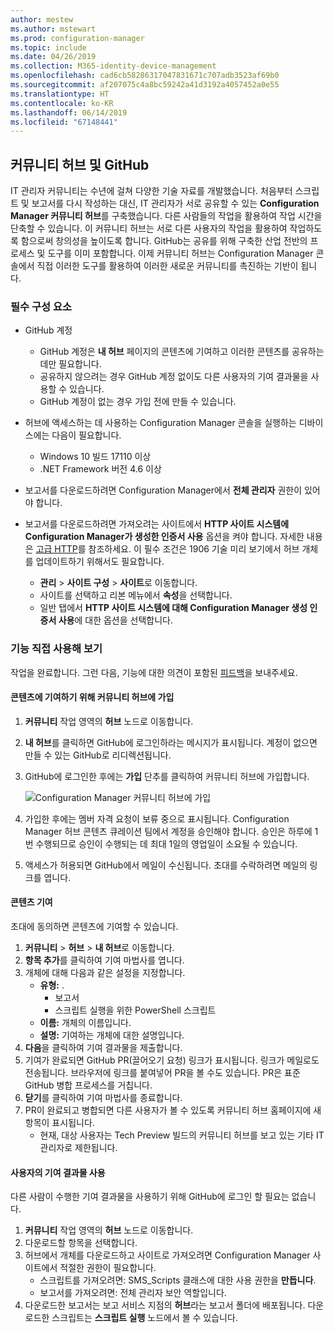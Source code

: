 ```yaml
---
author: mestew
ms.author: mstewart
ms.prod: configuration-manager
ms.topic: include
ms.date: 04/26/2019
ms.collection: M365-identity-device-management
ms.openlocfilehash: cad6cb58286317047831671c707adb3523af69b0
ms.sourcegitcommit: af207075c4a8bc59242a41d3192a4057452a0e55
ms.translationtype: HT
ms.contentlocale: ko-KR
ms.lasthandoff: 06/14/2019
ms.locfileid: "67148441"
---
```

## <a name="community-hub-and-github"></a>커뮤니티 허브 및 GitHub
<!--3555935 & 3555936-->

IT 관리자 커뮤니티는 수년에 걸쳐 다양한 기술 자료를 개발했습니다. 처음부터 스크립트 및 보고서를 다시 작성하는 대신, IT 관리자가 서로 공유할 수 있는 **Configuration Manager 커뮤니티 허브**를 구축했습니다. 다른 사람들의 작업을 활용하여 작업 시간을 단축할 수 있습니다. 이 커뮤니티 허브는 서로 다른 사용자의 작업을 활용하여 작업하도록 함으로써 창의성을 높이도록 합니다. GitHub는 공유를 위해 구축한 산업 전반의 프로세스 및 도구를 이미 포함합니다. 이제 커뮤니티 허브는 Configuration Manager 콘솔에서 직접 이러한 도구를 활용하여 이러한 새로운 커뮤니티를 촉진하는 기반이 됩니다.


### <a name="prerequisites"></a>필수 구성 요소 

- GitHub 계정

  - GitHub 계정은 **내 허브** 페이지의 콘텐츠에 기여하고 이러한 콘텐츠를 공유하는 데만 필요합니다.
  - 공유하지 않으려는 경우 GitHub 계정 없이도 다른 사용자의 기여 결과물을 사용할 수 있습니다.
  - GitHub 계정이 없는 경우 가입 전에 만들 수 있습니다.

- 허브에 액세스하는 데 사용하는 Configuration Manager 콘솔을 실행하는 디바이스에는 다음이 필요합니다.

   - Windows 10 빌드 17110 이상
   - .NET Framework 버전 4.6 이상

- 보고서를 다운로드하려면 Configuration Manager에서 **전체 관리자** 권한이 있어야 합니다.
- 보고서를 다운로드하려면 가져오려는 사이트에서 **HTTP 사이트 시스템에 Configuration Manager가 생성한 인증서 사용** 옵션을 켜야 합니다. 자세한 내용은 [고급 HTTP](/sccm/core/plan-design/hierarchy/enhanced-http)를 참조하세요. 이 필수 조건은 1906 기술 미리 보기에서 허브 개체를 업데이트하기 위해서도 필요합니다.

     - **관리** > **사이트 구성** > **사이트**로 이동합니다.
     - 사이트를 선택하고 리본 메뉴에서 **속성**을 선택합니다. 
     - 일반 탭에서 **HTTP 사이트 시스템에 대해 Configuration Manager 생성 인증서 사용**에 대한 옵션을 선택합니다.

### <a name="try-it-out"></a>기능 직접 사용해 보기

작업을 완료합니다. 그런 다음, 기능에 대한 의견이 포함된 [피드백](/sccm/core/understand/find-help#product-feedback)을 보내주세요.

#### <a name="join-the-community-hub-to-contribute-content"></a>콘텐츠에 기여하기 위해 커뮤니티 허브에 가입

1. **커뮤니티** 작업 영역의 **허브** 노드로 이동합니다.
1. **내 허브**를 클릭하면 GitHub에 로그인하라는 메시지가 표시됩니다. 계정이 없으면 만들 수 있는 GitHub로 리디렉션됩니다.
1. GitHub에 로그인한 후에는 **가입** 단추를 클릭하여 커뮤니티 허브에 가입합니다.

   ![Configuration Manager 커뮤니티 허브에 가입](../../media/3555935-join-community-hub.png)

1. 가입한 후에는 멤버 자격 요청이 보류 중으로 표시됩니다. Configuration Manager 허브 콘텐츠 큐레이션 팀에서 계정을 승인해야 합니다. 승인은 하루에 1번 수행되므로 승인이 수행되는 데 최대 1일의 영업일이 소요될 수 있습니다.
1. 액세스가 허용되면 GitHub에서 메일이 수신됩니다. 초대를 수락하려면 메일의 링크를 엽니다.

#### <a name="contribute-content"></a>콘텐츠 기여

초대에 동의하면 콘텐츠에 기여할 수 있습니다.

1. **커뮤니티** > **허브** > **내 허브**로 이동합니다.
1. **항목 추가**를 클릭하여 기여 마법사를 엽니다.
1. 개체에 대해 다음과 같은 설정을 지정합니다.
   - **유형:** . 
     - 보고서
     - 스크립트 실행을 위한 PowerShell 스크립트
   - **이름:** 개체의 이름입니다.
   - **설명:** 기여하는 개체에 대한 설명입니다.
1. **다음**을 클릭하여 기여 결과물을 제출합니다.
1. 기여가 완료되면 GitHub PR(끌어오기 요청) 링크가 표시됩니다. 링크가 메일로도 전송됩니다. 브라우저에 링크를 붙여넣어 PR을 볼 수도 있습니다. PR은 표준 GitHub 병합 프로세스를 거칩니다.
1. **닫기**를 클릭하여 기여 마법사를 종료합니다.
1. PR이 완료되고 병합되면 다른 사용자가 볼 수 있도록 커뮤니티 허브 홈페이지에 새 항목이 표시됩니다.
   - 현재, 대상 사용자는 Tech Preview 빌드의 커뮤니티 허브를 보고 있는 기타 IT 관리자로 제한됩니다.

#### <a name="use-the-contributions-of-others"></a>사용자의 기여 결과물 사용

다른 사람이 수행한 기여 결과물을 사용하기 위해 GitHub에 로그인 할 필요는 없습니다.

1. **커뮤니티** 작업 영역의 **허브** 노드로 이동합니다.
1. 다운로드할 항목을 선택합니다.
1. 허브에서 개체를 다운로드하고 사이트로 가져오려면 Configuration Manager 사이트에서 적절한 권한이 필요합니다.
    - 스크립트를 가져오려면: SMS_Scripts 클래스에 대한 사용 권한을 **만듭니다**.
    - 보고서를 가져오려면: 전체 관리자 보안 역할입니다.
1. 다운로드한 보고서는 보고 서비스 지점의 **허브**라는 보고서 폴더에 배포됩니다. 다운로드한 스크립트는 **스크립트 실행** 노드에서 볼 수 있습니다.

